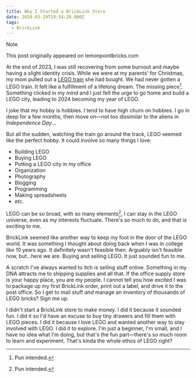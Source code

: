 ```yaml
---
title: Why I Started a BrickLink Store
date: 2024-03-29T19:54:28.000Z
tags:
  - BrickLink
---
```


> [!NOTE]
> This post originally appeared on lemonpointbricks.com

At the end of 2023, I was still recovering from some burnout and maybe having a slight identity crisis. While we were at my parents' for Christmas, my mom pulled out a [LEGO train](https://www.lego.com/en-us/product/passenger-train-60197) she had bought. We had never gotten a LEGO train. It felt like a fulfillment of a lifelong dream. The missing piece[^1]. Something clicked in my mind and I just felt the urge to go home and build a LEGO city, leading to 2024 becoming my year of LEGO.

I joke that my hobby is hobbies. I tend to have high churn on hobbies. I go in deep for a few months, then move on—not too dissimilar to the aliens in *Independence Day*...

But all the sudden, watching the train go around the track, LEGO seemed like the perfect hobby. It could involve so many things I love:

- Building LEGO
- Buying LEGO
- Putting a LEGO city in my office
- Organization
- Photography
- Blogging
- Programming
- Making spreadsheets
- etc.

LEGO can be so broad, with so many elements[^1], I can stay in the LEGO universe, even as my interests fluctuate. There's so much to do, and that is exciting to me.

BrickLink seemed like another way to keep my foot in the door of the LEGO world. It was something I thought about doing back when I was in college like 10 years ago. It definitely wasn't feasible then. Arguably isn't feasible now, but...here we are. Buying and selling LEGO. It just sounded fun to me.

A scratch I've always wanted to itch is selling stuff online. Something in my DNA attracts me to shipping supplies and all that. If the office supply store is your happy place, you are my people. I cannot tell you how excited I was to package up my first BrickLink order, print out a label, and drive it to the post office. So I get to mail stuff *and* manage an inventory of thousands of LEGO bricks? Sign me up.

I didn't start a BrickLink store to make money. I did it because it sounded fun. I did it so I'd have an excuse to buy tiny drawers and fill them with LEGO pieces. I did it because I love LEGO and wanted another way to stay involved with LEGO. I did it to explore. I'm just a beginner, I'm small, and I have no idea what I'm doing, but that's the fun part—there's so much room to learn and experiment. That's kinda the whole ethos of LEGO right?

[^1]: Pun intended.
